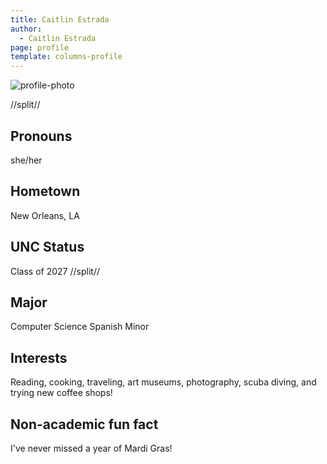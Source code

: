 ```yaml
---
title: Caitlin Estrada
author:
  - Caitlin Estrada
page: profile
template: columns-profile
---
```


![profile-photo](../../../static/profile-photos/caitlie.png)

//split//

## Pronouns

she/her

## Hometown

New Orleans, LA

## UNC Status

Class of 2027
//split//

## Major

Computer Science
Spanish Minor

## Interests

Reading, cooking, traveling, art museums, photography, scuba diving, and trying new coffee shops!

## Non-academic fun fact

I've never missed a year of Mardi Gras!
